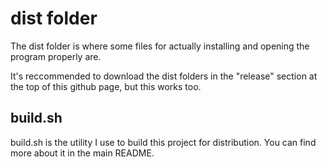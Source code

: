 # dist folder

The dist folder is where some files for actually installing and opening the program properly are.

It's reccommended to download the dist folders in the "release" section at the top of this github page, but this works too.

## build.sh

build.sh is the utility I use to build this project for distribution. You can find more about it in the main README.
